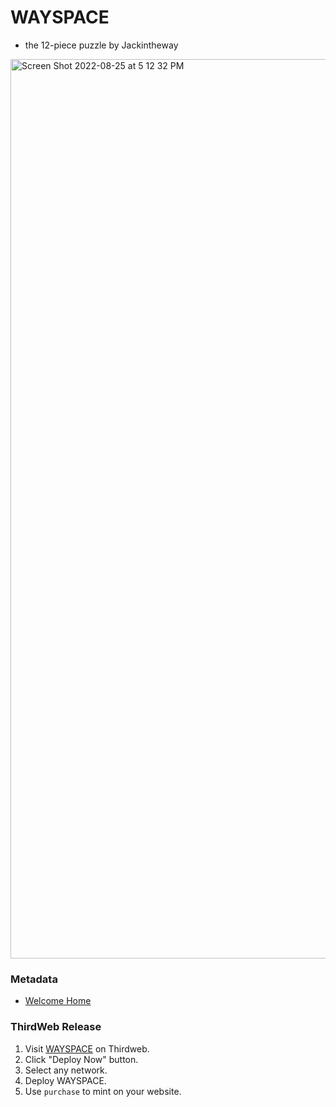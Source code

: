 # WAYSPACE

- the 12-piece puzzle by Jackintheway

<img width="1439" alt="Screen Shot 2022-08-25 at 5 12 32 PM" src="https://user-images.githubusercontent.com/23249402/186780391-dbd4ccf3-d982-4245-8d38-7d9ecee20b9b.png">


### Metadata

- [Welcome Home](https://ipfs.io/ipfs/bafyreicngdorfolbpfqlqg5lmjyvgiosspdq7cz34l5zaystkdeajsljfi/metadata.json)

### ThirdWeb Release

1. Visit [WAYSPACE](https://thirdweb.com/sweetman.eth/WAYSPACE) on Thirdweb.
1. Click "Deploy Now" button.
1. Select any network.
1. Deploy WAYSPACE.
1. Use `purchase` to mint on your website.
